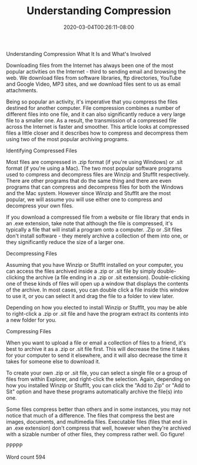 ﻿---
title: "Understanding Compression"
date: 2020-03-04T00:26:11-08:00
description: "TXT Tips for Web Success"
featured_image: "/images/TXT.jpg"
tags: ["TXT"]
---

Understanding Compression
What It Is and What's Involved

Downloading files from the Internet has always been one of the most popular activities on the Internet - third to sending email and browsing the web. We download files from software libraries, ftp directories, YouTube and Google Video, MP3 sites, and we download files sent to us as email attachments. 

Being so popular an activity, it's imperative that you compress the files destined for another computer. File compression combines a number of different files into one file, and it can also significantly reduce a very large file to a smaller one. As a result, the transmission of a compressed file across the Internet is faster and smoother. This article looks at compressed files a little closer and it describes how to compress and decompress them using two of the most popular archiving programs.

Identifying Compressed Files

Most files are compressed in .zip format (if you're using Windows) or .sit format (if you're using a Mac). The two most popular software programs used to compress and decompress files are Winzip and StuffIt respectively. There are other programs that do the same thing and there are even programs that can compress and decompress files for both the Windows and the Mac system. However since Winzip and StuffIt are the most popular, we will assume you will use either one to compress and decompress your own files.

If you download a compressed file from a website or file library that ends in an .exe extension, take note that although the file is compressed, it's typically a file that will install a program onto a computer. .Zip or .Sit files don't install software - they merely archive a collection of them into one, or they significantly reduce the size of a larger one. 

Decompressing Files

Assuming that you have Winzip or StuffIt installed on your computer, you can access the files archived inside a .zip or .sit file by simply double-clicking the archive (a file ending in a .zip or .sit extension). Double-clicking one of these kinds of files will open up a window that displays the contents of the archive. In most cases, you can double click a file inside this window to use it, or you can select it and drag the file to a folder to view later. 

Depending on how you elected to install Winzip or StuffIt, you may be able to right-click a .zip or .sit file and have the program extract its contents into a new folder for you.

Compressing Files

When you want to upload a file or email a collection of files to a friend, it's best to archive it as a .zip or .sit file first. This will decrease the time it takes for your computer to send it elsewhere, and it will also decrease the time it takes for someone else to download it. 

To create your own .zip or .sit file, you can select a single file or a group of files from within Explorer, and right-click the selection. Again, depending on how you installed Winzip or StuffIt, you can click the "Add to Zip" or "Add to Sit" option and have these programs automatically archive the file(s) into one. 

Some files compress better than others and in some instances, you may not notice that much of a difference. The files that compress the best are images, documents, and multimedia files. Executable files (files that end in an .exe extension) don't compress that well, however when they're archived with a sizable number of other files, they compress rather well. Go figure!

PPPPP

Word count 594

